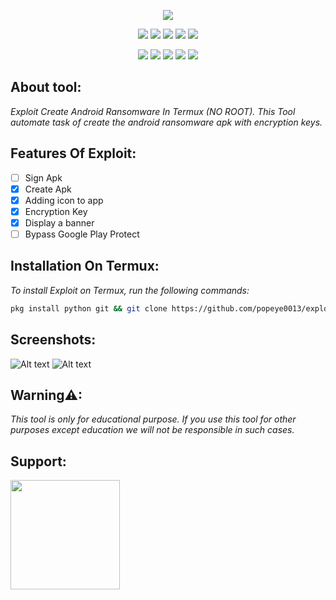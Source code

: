 <!-- Exploit -->

<p align="center">  <img src="https://github.com/popeye0013/Exploit/raw/main/Resources/Exploit.png">
</p>

<p align="center">
  <img src="https://img.shields.io/badge/Version-1.5-green?style=for-the-badge">
  <img src="https://img.shields.io/github/license/popeye0013/exploit?style=for-the-badge">
  <img src="https://img.shields.io/github/stars/popeye0013/exploit?style=for-the-badge">
  <img src="https://img.shields.io/github/issues/popeye0013/exploit?color=red&style=for-the-badge">
  <img src="https://img.shields.io/github/forks/popeye0013/exploit?color=teal&style=for-the-badge">
</p>

<p align="center">
  <img src="https://img.shields.io/badge/Author-popeye0013-blue?style=for-the-badge">
  <img src="https://img.shields.io/badge/Open%20Source-Yes-darkgreen?style=flat-square">
  <img src="https://img.shields.io/badge/Maintained%3F-Yes-lightblue?style=flat-square">
  <img src="https://img.shields.io/badge/Written%20In-Python-darkcyan?style=flat-square">
  <img src="https://hits.seeyoufarm.com/api/count/incr/badge.svg?url=https%3A%2F%2Fgithub.com%2Fhtr-tech%2Fexploit&title=Visitors&edge_flat=false"/></a>
</p>

## About tool:

*Exploit Create Android Ransomware In Termux (NO ROOT).*
*This Tool automate task of create the android ransomware apk with encryption keys.*

## Features Of Exploit:
- [ ] Sign Apk
- [x] Create Apk
- [x] Adding icon to app
- [x] Encryption Key
- [x] Display a banner
- [ ] Bypass Google Play Protect

## Installation On Termux:

*To install Exploit on Termux, run the following commands:*
```bash
pkg install python git && git clone https://github.com/popeye0013/exploit && cd exploit && chmod+ x install.sh && bash install.sh && python exploit.py
```

## Screenshots:

![Alt text](https://github.com/popeye0013/Exploit/raw/main/Resources/Screenshot_01.png)
![Alt text](https://github.com/popeye0013/Exploit/raw/main/Resources/Screenshot_02.png)

## Warning⚠:
*This tool is only for educational purpose. If you use this tool for other purposes except education we 
will not be responsible in such cases.*


## Support:

<p align="vertical"><a href="https://paypal.me/popeye0013"><img src="https://github.com/aha999/DonateButtons/blob/1371730702589476cbd31790685ded66857a1f08/Paypal.png" width="175"></a></p>
